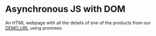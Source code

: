 # Asynchronous JS with DOM
An HTML webpage with all the details of one of the products from our [DEMO_URL](https://course-api.com/react-store-products) using promises.